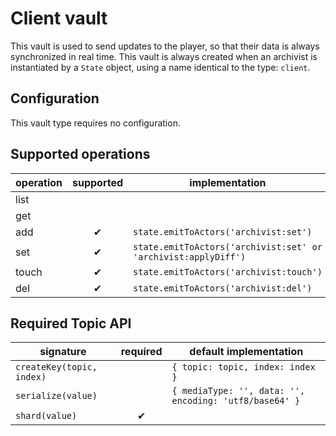 # Client vault

This vault is used to send updates to the player, so that their data is always synchronized in real
time. This vault is always created when an archivist is instantiated by a `State` object, using a
name identical to the type: `client`.

## Configuration

This vault type requires no configuration.

## Supported operations

operation | supported | implementation
----------|:---------:|---------------
list      |           |
get       |           |
add       | ✔         | `state.emitToActors('archivist:set')`
set       | ✔         | `state.emitToActors('archivist:set' or 'archivist:applyDiff')`
touch     | ✔         | `state.emitToActors('archivist:touch')`
del       | ✔         | `state.emitToActors('archivist:del')`

## Required Topic API

signature                  | required | default implementation
---------------------------|:--------:|-----------------------
`createKey(topic, index)`  |          | `{ topic: topic, index: index }`
`serialize(value)`         |          | `{ mediaType: '', data: '', encoding: 'utf8/base64' }`
`shard(value)`             | ✔        |
